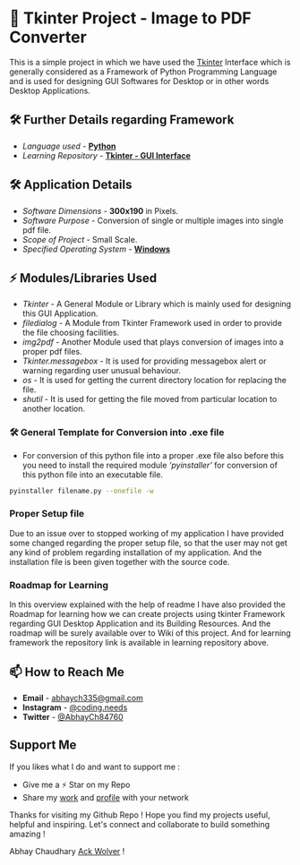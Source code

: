 # 🚀 Tkinter Project - Image to PDF Converter

This is a simple project in which we have used the [Tkinter](https://docs.python.org/3/library/tkinter.html) Interface which is generally considered as a Framework of Python Programming Language and is used for designing GUI Softwares for Desktop or in other words Desktop Applications.

## 🛠 Further Details regarding Framework

- *Language used* - **[Python](https://www.python.org/)**
- *Learning Repository* - **[Tkinter - GUI Interface](https://github.com/ackwolver335/Tkinter-GUI_Inteface)**

## 🛠 Application Details

- *Software Dimensions* - **300x190** in Pixels.
- *Software Purpose* - Conversion of single or multiple images into single pdf file.
- *Scope of Project* - Small Scale.
- *Specified Operating System* - **[Windows](https://www.microsoft.com/en-in/windows?r=1)**

## ⚡️ Modules/Libraries Used

- *Tkinter* - A General Module or Library which is mainly used for designing this GUI Application.
- *filedialog* - A Module from Tkinter Framework used in order to provide the file choosing facilities.
- *img2pdf* - Another Module used that plays conversion of images into a proper pdf files.
- *Tkinter.messagebox* - It is used for providing messagebox alert or warning regarding user unusual behaviour.
- *os* - It is used for getting the current directory location for replacing the file.
- *shutil* - It is used for getting the file moved from particular location to another location.

### 🛠 General Template for Conversion into .exe file

- For conversion of this python file into a proper .exe file also before this you need to install the required module *'pyinstaller'* for conversion of this python file into an executable file.

```bash
pyinstaller filename.py --onefile -w
```

### Proper Setup file 

Due to an issue over to stopped working of my application I have provided some changed regarding the proper setup file, so that the user may not get any kind of problem regarding installation of my application. And the installation file is been given together with the source code.

### Roadmap for Learning

In this overview explained with the help of readme I have also provided the Roadmap for learning how we can create projects using tkinter Framework regarding GUI Desktop Application and its Building Resources. And the roadmap will be surely available over to Wiki of this project. And for learning framework the repository link is available in learning repository above.

## 📫 How to Reach Me

- **Email** - abhaych335@gmail.com
- **Instagram** - [@coding.needs](https://www.instagram.com/coding.needs/)
- **Twitter** - [@AbhayCh84760](https://x.com/AbhayCh84760)

## Support Me

If you likes what I do and want to support me :

- Give me a ⚡️ Star on my Repo
- Share my [work](https://github.com/ackwolver335/Tkinter-GUI_Inteface) and [profile](https://github.com/ackwolver335) with your network

Thanks for visiting my Github Repo ! Hope you find my projects useful, helpful and inspiring. Let's connect and collaborate to build something amazing !

Abhay Chaudhary [Ack Wolver](https://github.com/ackwolver335/ackwolver335) !